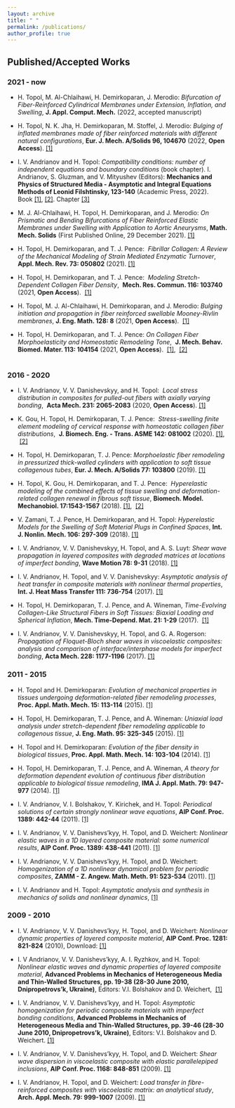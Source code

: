 ```yaml
---
layout: archive
title: " "
permalink: /publications/
author_profile: true
---
```




## Published/Accepted Works

### 2021 - now

* H. Topol, M. Al-Chlaihawi, H. Demirkoparan, J. Merodio:
_Bifurcation of Fiber-Reinforced Cylindrical Membranes under Extension, Inflation, and Swelling_,
**J. Appl. Comput. Mech.** (2022, accepted manuscript)

* H. Topol, N. K. Jha, H. Demirkoparan, M. Stoffel, J. Merodio:
_Bulging of inflated membranes made of fiber reinforced materials with different natural configurations_,
**Eur. J. Mech. A/Solids 96, 104670** (2022, **Open Access**).
[[1]](https://doi.org/10.1016/j.euromechsol.2022.104670)<br/> 

* I. V. Andrianov and H. Topol:
_Compatibility conditions: number of independent equations and boundary conditions_ (book chapter).
I. Andrianov, S. Gluzman, and V. Mityushev (Editors):
**Mechanics and Physics of Structured Media - Asymptotic and Integral Equations Methods of Leonid Filshtinsky, 123-140** (Academic Press, 2022).
Book [[1]](https://www.elsevier.com/books/mechanics-and-physics-of-structured-media/andrianov/978-0-323-90543-5),
[[2]](https://www.sciencedirect.com/book/9780323905435/mechanics-and-physics-of-structured-media).
Chapter [[3]](https://doi.org/10.1016/B978-0-32-390543-5.00011-6) <br/> 

* M. J. Al-Chlaihawi, H. Topol, H. Demirkoparan, and J. Merodio: 
_On Prismatic and Bending Bifurcations of Fiber Reinforced Elastic Membranes under Swelling with Application to Aortic Aneurysms_, 
**Math. Mech. Solids** (First Published Online, 29 December 2021).
[[1]](https://doi.org/10.1177/10812865211058767)<br/>

* H. Topol, H. Demirkoparan, and T. J. Pence:
 _Fibrillar Collagen: A Review of the Mechanical Modeling of Strain Mediated Enzymatic Turnover_,
**Appl. Mech. Rev. 73: 050802** (2021).
[[1]](https://doi.org/10.1115/1.4052752)<br/>

 * H. Topol, H. Demirkoparan, and T. J. Pence:
 _Modeling Stretch-Dependent Collagen Fiber Density_,
 **Mech. Res. Commun. 116: 103740** (2021, **Open Access**).
 [[1]](https://doi.org/10.1016/j.mechrescom.2021.103740)<br/>

* H. Topol, M. J. Al-Chlaihawi, H. Demirkoparan, and J. Merodio:
_Bulging initiation and propagation in fiber reinforced swellable Mooney-Rivlin membranes_,
**J. Eng. Math. 128: 8** (2021, **Open Access**).
 [[1]](https://doi.org/10.1007/s10665-021-10123-5)<br/>

* H. Topol, H. Demirkoparan, and T. J. Pence:
_On Collagen Fiber Morphoelasticity and Homeostatic Remodeling Tone_,
 **J. Mech. Behav. Biomed. Mater. 113: 104154** (2021, **Open Access**).
 [[1]](https://doi.org/10.1016/j.jmbbm.2020.104154),  [[2]](https://pubmed.ncbi.nlm.nih.gov/33158790/)<br/>
 

### 2016 - 2020

* I. V. Andrianov, V. V. Danishevskyy, and H. Topol:
 _Local stress distribution in composites for pulled-out fibers with axially varying bonding_,
 **Acta Mech. 231: 2065-2083** (2020, **Open Access**). 
[[1]](https://doi.org/10.1007/s00707-020-02634-6)<br/>

* K. Gou, H. Topol, H. Demirkoparan, T. J. Pence:
 _Stress-swelling finite element modeling of cervical response with homeostatic collagen fiber distributions_,
 **J. Biomech. Eng. - Trans. ASME 142: 081002** (2020).
[[1]](https://doi.org/10.1115/1.4045810),  [[2]](https://pubmed.ncbi.nlm.nih.gov/3189======1375/)

* H. Topol, H. Demirkoparan, T. J. Pence:
_Morphoelastic fiber remodeling in pressurized thick-walled cylinders with application to soft tissue collagenous tubes_,
**Eur. J. Mech. A/Solids 77: 103800** (2019).
[[1]](https://doi.org/10.1016/j.euromechsol.2019.103800)

* H. Topol, K. Gou, H. Demirkoparan, and T. J. Pence:
 _Hyperelastic modeling of the combined effects of tissue swelling and deformation-related collagen renewal in fibrous soft tissue_,
**Biomech. Model. Mechanobiol. 17:1543-1567** (2018).
[[1]](https://doi.org/10.1007/s10237-018-1043-6),  [[2]](https://pubmed.ncbi.nlm.nih.gov/29931486/)<br/>

* V. Zamani, T. J. Pence, H. Demirkoparan, and H. Topol:
_Hyperelastic Models for the Swelling of Soft Material Plugs in Confined Spaces_,
**Int. J. Nonlin. Mech. 106: 297-309** (2018).
[[1]](https://doi.org/10.1016/j.ijnonlinmec.2018.04.010)<br/>

* I. V. Andrianov, V. V. Danishevskyy, H. Topol, and A. S. Luyt:
_Shear wave propagation in layered composites with degraded matrices at locations of imperfect bonding_,
**Wave Motion 78: 9-31** (2018).
[[1]](https://doi.org/10.1016/j.wavemoti.2017.12.007)<br/> 

* I. V. Andrianov, H. Topol, and V. V. Danishevskyy:
_Asymptotic analysis of heat transfer in composite materials with nonlinear thermal properties_,
**Int. J. Heat Mass Transfer 111: 736-754** (2017).
[[1]](https://doi.org/10.1016/j.ijheatmasstransfer.2017.03.124)<br/> 

* H. Topol, H. Demirkoparan, T. J. Pence, and A. Wineman,
_Time-Evolving Collagen-Like Structural Fibers in Soft Tissues: Biaxial Loading and Spherical Inflation_,
**Mech. Time-Depend. Mat. 21: 1-29** (2017).
 [[1]](https://doi.org/10.1007/s11043-016-9315-y)<br/> 

* I. V. Andrianov, V. V. Danishevskyy, H. Topol, and G. A. Rogerson:
_Propagation of Floquet-Bloch shear waves in viscoelastic composites: analysis and comparison of
interface/interphase models for imperfect bonding_,
**Acta Mech. 228: 1177-1196** (2017).
[[1]](https://doi.org/10.1007/s00707-016-1765-4)<br/> 


### 2011 - 2015

* H. Topol and H. Demirkoparan:
_Evolution of mechanical properties in tissues undergoing deformation-related fiber remodeling processes_,
**Proc. Appl. Math. Mech. 15: 113-114** (2015). 
[[1]](https://doi.org/10.1002/pamm.201510047)<br/> 

* H. Topol, H. Demirkoparan, T. J. Pence, and A. Wineman:
_Uniaxial load analysis under stretch-dependent fiber remodeling applicable to collagenous tissue_,
**J. Eng. Math. 95: 325-345** (2015).
[[1]](https://doi.org/10.1007/s10665-014-9771-9)<br/> 

* H. Topol and H. Demirkoparan:
_Evolution of the fiber density in biological tissues_,
**Proc. Appl. Math. Mech. 14: 103-104** (2014).
[[1]](https://doi.org/10.1002/pamm.201410039)<br/> 

* H. Topol, H. Demirkoparan, T. J. Pence, and A. Wineman,
_A theory for deformation dependent evolution of continuous fiber distribution applicable to biological tissue remodeling_,
**IMA J. Appl. Math. 79: 947-977** (2014).
[[1]](https://doi.org/10.1093/imamat/hxu027)<br/> 

* I. V. Andrianov, V. I. Bolshakov, Y. Kirichek, and H. Topol:
_Periodical solutions of certain strongly nonlinear wave equations_,
**AIP Conf. Proc. 1389: 442-44** (2011).
[[1]](https://doi.org/10.1063/1.3636758)<br/> 

* I. V. Andrianov, V. V. Danishevs’kyy, H. Topol, and D. Weichert:
_Nonlinear elastic waves in a 1D layered composite material: some numerical results_,
**AIP Conf. Proc. 1389: 438-441** (2011).
[[1]](https://doi.org/10.1063/1.3638045)<br/> 

* I. V. Andrianov, V. V. Danishevs’kyy, H. Topol, and D. Weichert:
_Homogenization of a 1D nonlinear dynamical problem for periodic composites_,
**ZAMM - Z. Angew. Math. Meth. 91: 523-534** (2011). 
[[1]](https://doi.org/10.1002/zamm.201000176)<br/> 

* I. V. Andrianov and H. Topol:
_Asymptotic analysis and synthesis in mechanics of solids and nonlinear dynamics_,
[[1]](https://arxiv.org/abs/1106.1783)<br/> 


### 2009 - 2010

* I. V. Andrianov, V. V. Danishevs’kyy, H. Topol, and D. Weichert:
_Nonlinear dynamic properties of layered composite material_,
**AIP Conf. Proc. 1281: 821-824** (2010),
Download: [[1]](https://doi.org/10.1063/1.3498612)<br/> 


* I. V Andrianov, V. V. Danishevs’kyy, A. I. Ryzhkov, and H. Topol:
_Nonlinear elastic waves and dynamic properties of layered composite material_,
**Advanced Problems in Mechanics of Heterogeneous Media and Thin-Walled Structures, pp. 19-38
(28-30 June 2010, Dnipropetrovs’k, Ukraine)**,
Editors: V.I. Bolshakov and D. Weichert,
 [[1]](https://publications.rwth-aachen.de/record/47661)<br/> 

* I. V. Andrianov, V. V. Danishevs’kyy, and H. Topol:
_Asymptotic homogenization for periodic composite materials with imperfect bonding conditions_,
**Advanced Problems in Mechanics of Heterogeneous Media and Thin-Walled Structures, pp. 39-46
(28-30 June 2010, Dnipropetrovs’k, Ukraine)**,
Editors: V.I. Bolshakov and D. Weichert. 
[[1]](https://publications.rwth-aachen.de/record/47661)<br/> 

* I. V. Andrianov, V. V. Danishevs’kyy, H. Topol, and D. Weichert:
_Shear wave dispersion in viscoelastic composite with elastic parallelepiped inclusions_,
**AIP Conf. Proc. 1168: 848-851** (2009). 
[[1]](https://doi.org/10.1063/1.3241611)<br/> 

* I. V. Andrianov, H. Topol, and D. Weichert:
_Load transfer in fibre-reinforced composites with viscoelastic matrix: an analytical study_,
**Arch. Appl. Mech. 79: 999-1007** (2009). 
[[1]](https://doi.org/10.1007/s00419-008-0265-y)<br/> 
